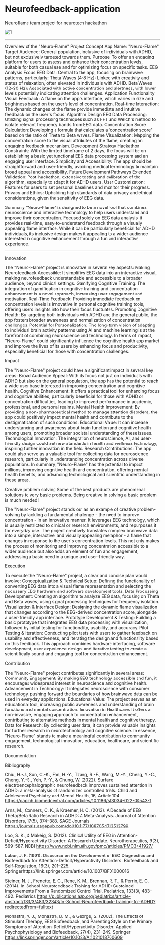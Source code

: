 # Neurofeedback-application
Neuroflame team project for neurotech hackathon

![1](https://github.com/Baltsat/Neurofeedback-application/assets/123805024/2ba0999b-ba75-42d0-8043-588faa4c56fb)

____________________________________________________________
Overview of the "Neuro-Flame" Project
Concept
App Name: "Neuro-Flame"
Target Audience: General population, inclusive of individuals with ADHD, but not exclusively targeted towards them.
Purpose: To offer an engaging platform for users to assess and enhance their concentration levels, suitable for both casual use and for optimizing focus on specific tasks.
EEG Analysis Focus
EEG Data: Central to the app, focusing on brainwave patterns, particularly:
Theta Waves (4-8 Hz): Linked with creativity and states of relaxation, often elevated in individuals with ADHD.
Beta Waves (12-30 Hz): Associated with active concentration and alertness, with lower levels potentially indicating attention challenges.
Application Functionality
Visual Feedback: A flame on the app's interface, which varies in size and brightness based on the user’s level of concentration.
Real-time Interaction: The dynamic changes of the flame provide immediate and intuitive feedback on the user's focus.
Algorithm Design
EEG Data Processing: Utilizing signal processing techniques such as FFT and Welch's method to isolate relevant frequency bands from EEG data.
Concentration Score Calculation: Developing a formula that calculates a 'concentration score' based on the ratio of Theta to Beta waves.
Flame Visualization: Mapping the concentration score to the visual attributes of the flame, creating an engaging feedback mechanism.
Development Strategy
Hackathon Constraints: With the limited timeframe of 2 days, the focus will be on establishing a basic yet functional EEG data processing system and an engaging user interface.
Simplicity and Accessibility: The app should be straightforward and user-friendly, avoiding medical terminology to maintain broad appeal and accessibility.
Future Development Pathways
Extended Validation: Post-hackathon, extensive testing and calibration of the algorithm, especially to adapt it for ADHD users.
User Customization: Features for users to set personal baselines and monitor their progress.
Privacy and Ethics: Upholding high standards of data privacy and ethical considerations, given the sensitivity of EEG data.

Summary
"Neuro-Flame" is designed to be a novel tool that combines neuroscience and interactive technology to help users understand and improve their concentration. Focused solely on EEG data analysis, it provides real-time, easy-to-understand feedback through a visually appealing flame interface. While it can be particularly beneficial for ADHD individuals, its inclusive design makes it appealing to a wider audience interested in cognitive enhancement through a fun and interactive experience.

_________________________________________________


Innovation
	
The "Neuro-Flame" project is innovative in several key aspects:
Making Neurofeedback Accessible: It simplifies EEG data into an interactive visual, making neurofeedback understandable and accessible to a broader audience, beyond clinical settings.
Gamifying Cognitive Training: The integration of gamification in cognitive training and concentration enhancement is a novel approach, increasing user engagement and motivation.
Real-Time Feedback: Providing immediate feedback on concentration levels is innovative in personal cognitive training tools, offering users insights into how their focus fluctuates.
Promoting Cognitive Health: By targeting both individuals with ADHD and the general public, the app fosters broader awareness and normalization of concentration challenges.
Potential for Personalization: The long-term vision of adapting to individual brain activity patterns using AI and machine learning is at the forefront of combining neuroscience and technology.
In terms of impact, "Neuro-Flame" could significantly influence the cognitive health app market and improve the lives of its users by enhancing focus and productivity, especially beneficial for those with concentration challenges.


Impact

The "Neuro-Flame" project could have a significant impact in several key areas:
Broad Audience Appeal: With its focus not just on individuals with ADHD but also on the general population, the app has the potential to reach a wide user base interested in improving concentration and cognitive health.
Cognitive Enhancement: It offers a practical tool for enhancing focus and cognitive abilities, particularly beneficial for those with ADHD or concentration difficulties, leading to improved performance in academic, professional, and personal realms.
Mental Health Improvement: By providing a non-pharmaceutical method to manage attention disorders, the app could positively impact mental health and contribute to the destigmatization of such conditions.
Educational Value: It can increase understanding and awareness about brain function and cognitive health among users, promoting broader societal understanding of these issues.
Technological Innovation: The integration of neuroscience, AI, and user-friendly design could set new standards in health and wellness technology, inspiring further innovation in the field.
Research Contributions: The app could also serve as a valuable tool for collecting data for neuroscience research, particularly in understanding concentration across diverse populations.
In summary, "Neuro-Flame" has the potential to impact millions, improving cognitive health and concentration, offering mental health benefits, and advancing technological and scientific understanding in these areas.

Creative problem solving
Some of the best products are phenomenal solutions to very basic problems. Being creative in solving a basic problem is much needed!

The "Neuro-Flame" project stands out as an example of creative problem-solving by tackling a fundamental challenge - the need to improve concentration - in an innovative manner. It leverages EEG technology, which is usually restricted to clinical or research environments, and repurposes it for everyday use. The project creatively translates complex brainwave data into a simple, interactive, and visually appealing metaphor - a flame that changes in response to the user's concentration levels. This not only makes the process of monitoring and improving concentration accessible to a wider audience but also adds an element of fun and engagement, addressing a basic need in a unique and user-friendly way.



Execution

To execute the "Neuro-Flame" project, a clear and concise plan would involve:
Conceptualization & Technical Setup: Defining the functionality of converting EEG data into a visual flame representation and selecting the necessary EEG hardware and software development tools.
Data Processing Development: Creating an algorithm to analyze EEG data, focusing on Theta and Beta waves, using signal processing techniques for frequency isolation.
Visualization & Interface Design: Designing the dynamic flame visualization that changes according to the EEG-derived concentration score, alongside a user-friendly app interface.
Prototype Development & Testing: Building a basic prototype that integrates EEG data processing with visualization, followed by initial testing for functionality, usability, and accuracy.
Pilot Testing & Iteration: Conducting pilot tests with users to gather feedback on usability and effectiveness, and iterating the design and functionality based on this feedback.
This approach combines hardware interfacing, software development, user experience design, and iterative testing to create a scientifically sound and engaging tool for concentration enhancement.

Contribution

The "Neuro-Flame" project contributes significantly in several areas:
Community Engagement: By making EEG technology accessible and fun, it encourages widespread interest in neuroscience and cognitive health.
Advancement in Technology: It integrates neuroscience with consumer technology, pushing forward the boundaries of how brainwave data can be used in everyday applications.
Educational Value: The project serves as an educational tool, increasing public awareness and understanding of brain functions and mental concentration.
Innovation in Healthcare: It offers a non-invasive, engaging approach to concentration enhancement, contributing to alternative methods in mental health and cognitive therapy.
Data for Research: By collecting user data, it can provide valuable insights for further research in neurotechnology and cognitive science.
In essence, "Neuro-Flame" stands to make a meaningful contribution to community engagement, technological innovation, education, healthcare, and scientific research.


Documentation

Bibliography

Chiu, H.-J., Sun, C.-K., Fan, H.-Y., Tzang, R.-F., Wang, M.-Y., Cheng, Y.-C., Cheng, Y.-S., Yeh, P.-Y., & Chung, W. (2022). Surface electroencephalographic neurofeedback improves sustained attention in ADHD: a meta-analysis of randomized controlled trials. Child and Adolescent Psychiatry and Mental Health, 16, Article 104. https://capmh.biomedcentral.com/articles/10.1186/s13034-022-00543-1

Arns, M., Conners, C. K., & Kraemer, H. C. (2013). A Decade of EEG Theta/Beta Ratio Research in ADHD: A Meta-Analysis. Journal of Attention Disorders, 17(5), 374–383. SAGE Journals https://journals.sagepub.com/doi/10.1177/1087054713513799

Loo, S. K., & Makeig, S. (2012). Clinical Utility of EEG in Attention-Deficit/Hyperactivity Disorder: A Research Update. Neurotherapeutics, 9(3), 569–587. NCBI https://www.ncbi.nlm.nih.gov/pmc/articles/PMC3441927/

Lubar, J. F. (1991). Discourse on the Development of EEG Diagnostics and Biofeedback for Attention-Deficit/Hyperactivity Disorders. Biofeedback and Self-Regulation, 16(3), 201–225. Springerhttps://link.springer.com/article/10.1007/BF01000016

Steiner, N. J., Frenette, E. C., Rene, K. M., Brennan, R. T., & Perrin, E. C. (2014). In-School Neurofeedback Training for ADHD: Sustained Improvements From a Randomized Control Trial. Pediatrics, 133(3), 483–492. Pediatrics https://publications.aap.org/pediatrics/article-abstract/133/3/483/32343/In-School-Neurofeedback-Training-for-ADHD?redirectedFrom=fulltext

Monastra, V. J., Monastra, D. M., & George, S. (2002). The Effects of Stimulant Therapy, EEG Biofeedback, and Parenting Style on the Primary Symptoms of Attention-Deficit/Hyperactivity Disorder. Applied Psychophysiology and Biofeedback, 27(4), 231–249. Springer https://link.springer.com/article/10.1023/A:1021018700609
